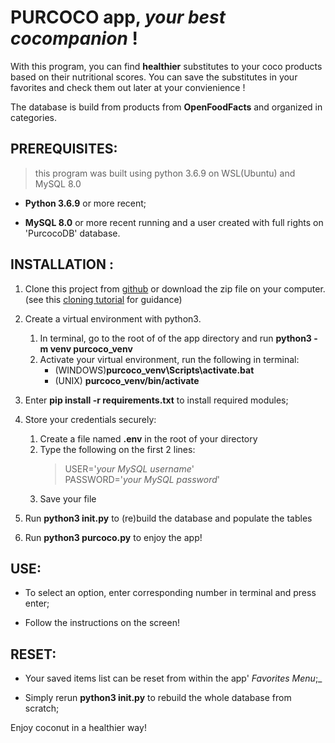 # PURCOCO app, _your best cocompanion_ !

With this program, you can find **healthier** substitutes to your coco products based on their nutritional scores. 
You can save the substitutes in your favorites and check them out later at your convienience !

The database is build from products from **OpenFoodFacts** and organized in categories.


## PREREQUISITES:
> this program was built using python 3.6.9 on WSL(Ubuntu) and MySQL 8.0

- **Python 3.6.9** or more recent;

- **MySQL 8.0** or more recent running and a user created with full rights on 'PurcocoDB' database.


## INSTALLATION :

1. Clone this project from [github](https://github.com/Himajin25/OCRP5.git) or download the zip file on your computer.   
    (see this [cloning tutorial](https://help.github.com/en/github/creating-cloning-and-archiving-repositories/cloning-a-repository) for guidance)

2. Create a virtual environment with python3. 
    1. In terminal, go to the root of of the app directory and run **python3 -m venv purcoco_venv**
    2. Activate your virtual environment, run the following in terminal:
        - (WINDOWS)**purcoco_venv\Scripts\activate.bat** 
        - (UNIX) **purcoco_venv/bin/activate**

3. Enter **pip install -r requirements.txt** to install required modules;

4. Store your credentials securely:
    1. Create a file named **.env** in the root of your directory 
    2. Type the following on the first 2 lines: 
        > USER='_your MySQL username_'   
        > PASSWORD='_your MySQL password_'
    3. Save your file 

5. Run **python3 init.py** to (re)build the database and populate the tables

6. Run **python3 purcoco.py** to enjoy the app!


## USE:

- To select an option, enter corresponding number in terminal and press enter;

- Follow the instructions on the screen!

## RESET:

- Your saved items list can be reset from within the app' _Favorites Menu_;_

- Simply rerun **python3 init.py** to rebuild the whole database from scratch;



Enjoy coconut in a healthier way!